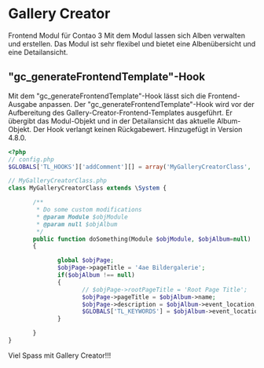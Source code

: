 # Gallery Creator

Frontend Modul für Contao 3
Mit dem Modul lassen sich Alben verwalten und erstellen. Das Modul ist sehr flexibel und bietet eine Albenübersicht und eine Detailansicht.

## "gc_generateFrontendTemplate"-Hook
Mit dem "gc_generateFrontendTemplate"-Hook lässt sich die Frontend-Ausgabe anpassen.
Der "gc_generateFrontendTemplate"-Hook wird vor der Aufbereitung des Gallery-Creator-Frontend-Templates ausgeführt. Er übergibt das Modul-Objekt und in der Detailansicht das aktuelle Album-Objekt. Der Hook verlangt keinen Rückgabewert. Hinzugefügt in Version 4.8.0.

```php
<?php
// config.php
$GLOBALS['TL_HOOKS']['addComment'][] = array('MyGalleryCreatorClass', 'doSomething');

// MyGalleryCreatorClass.php
class MyGalleryCreatorClass extends \System {

       /**
        * Do some custom modifications
        * @param Module $objModule
        * @param null $objAlbum
        */
       public function doSomething(Module $objModule, $objAlbum=null)
       {

              global $objPage;
              $objPage->pageTitle = '4ae Bildergalerie';
              if($objAlbum !== null)
              {
                     // $objPage->rootPageTitle = 'Root Page Title';
                     $objPage->pageTitle = $objAlbum->name;
                     $objPage->description = $objAlbum->event_location;
                     $GLOBALS['TL_KEYWORDS'] = $objAlbum->event_location;
              }

       }
}
```


Viel Spass mit Gallery Creator!!!

